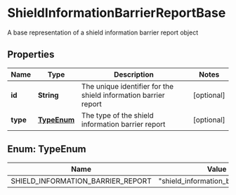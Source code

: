 

# ShieldInformationBarrierReportBase

A base representation of a shield information barrier report object

## Properties

| Name | Type | Description | Notes |
|------------ | ------------- | ------------- | -------------|
|**id** | **String** | The unique identifier for the shield information barrier report |  [optional] |
|**type** | [**TypeEnum**](#TypeEnum) | The type of the shield information barrier report |  [optional] |



## Enum: TypeEnum

| Name | Value |
|---- | -----|
| SHIELD_INFORMATION_BARRIER_REPORT | &quot;shield_information_barrier_report&quot; |




